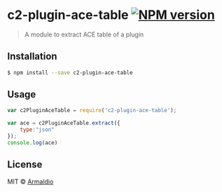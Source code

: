 # c2-plugin-ace-table [![NPM version][npm-image]][npm-url]
> A module to extract ACE table of a plugin

## Installation

```sh
$ npm install --save c2-plugin-ace-table
```

## Usage

```js
var c2PluginAceTable = require('c2-plugin-ace-table');

var ace = c2PluginAceTable.extract({
    type:"json"
});
console.log(ace)
```
## License

MIT © [Armaldio](armaldio.xyz)


[npm-image]: https://badge.fury.io/js/c2-plugin-ace-table.svg
[npm-url]: https://npmjs.org/package/c2-plugin-ace-table
[travis-image]: https://travis-ci.org/armaldio/c2-plugin-ace-table.svg?branch=master
[travis-url]: https://travis-ci.org/armaldio/c2-plugin-ace-table
[daviddm-image]: https://david-dm.org/armaldio/c2-plugin-ace-table.svg?theme=shields.io
[daviddm-url]: https://david-dm.org/armaldio/c2-plugin-ace-table
